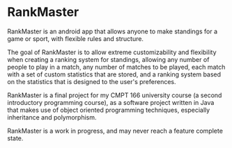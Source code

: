 # RankMaster

RankMaster is an android app that allows anyone to make standings for a game or sport, with flexible rules and structure.

The goal of RankMaster is to allow extreme customizability and flexibility when creating a ranking system for standings, allowing any number of people to play in a match, any number of matches to be played, each match with a set of custom statistics that are stored, and a ranking system based on the statistics that is designed to the user's preferences.

RankMaster is a final project for my CMPT 166 university course (a second introductory programming course), as a software project written in Java that makes use of object oriented programming techniques, especially inheritance and polymorphism.

RankMaster is a work in progress, and may never reach a feature complete state.
